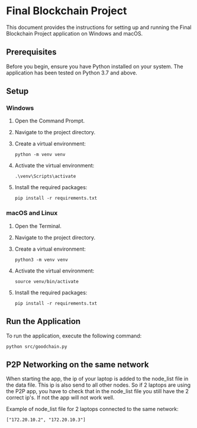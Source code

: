 # Final Blockchain Project

This document provides the instructions for setting up and running the Final Blockchain Project application on Windows and macOS.

## Prerequisites

Before you begin, ensure you have Python installed on your system. The application has been tested on Python 3.7 and above.

## Setup

### Windows

1. Open the Command Prompt.
2. Navigate to the project directory.
3. Create a virtual environment:

    ```shell
    python -m venv venv
    ```

4. Activate the virtual environment:

    ```shell
    .\venv\Scripts\activate
    ```

5. Install the required packages:

    ```shell
    pip install -r requirements.txt
    ```

### macOS and Linux

1. Open the Terminal.
2. Navigate to the project directory.
3. Create a virtual environment:

    ```shell
    python3 -m venv venv
    ```

4. Activate the virtual environment:

    ```shell
    source venv/bin/activate
    ```

5. Install the required packages:

    ```shell
    pip install -r requirements.txt
    ```

## Run the Application

To run the application, execute the following command:

```shell
python src/goodchain.py
```


## P2P Networking on the same network

When starting the app, the ip of your laptop is added to the node_list file in the data file.
This ip is also send to all other nodes. 
So if 2 laptops are using the P2P app, you have to check that in the node_list file you still have the 2 correct ip's.
If not the app will not work well.

Example of node_list file for 2 laptops connected to the same network:

```
["172.20.10.2", "172.20.10.3"]
```
